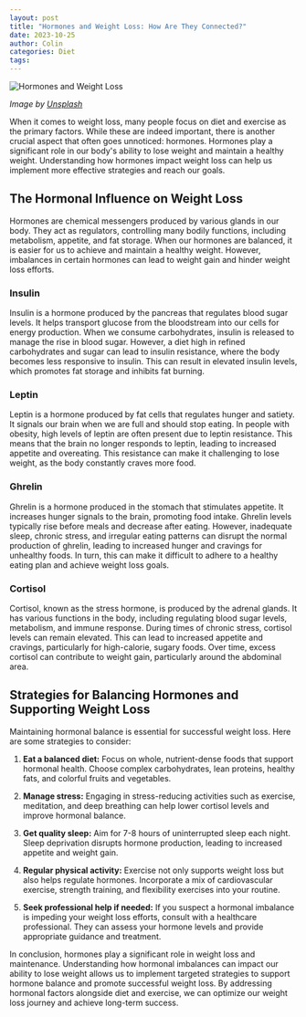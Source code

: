 ```yaml
---
layout: post
title: "Hormones and Weight Loss: How Are They Connected?"
date: 2023-10-25
author: Colin
categories: Diet
tags: 
---
```


![Hormones and Weight Loss](https://source.unsplash.com/1600x900/?hormones,weightloss)

*Image by [Unsplash](https://unsplash.com)*

When it comes to weight loss, many people focus on diet and exercise as the primary factors. While these are indeed important, there is another crucial aspect that often goes unnoticed: hormones. Hormones play a significant role in our body's ability to lose weight and maintain a healthy weight. Understanding how hormones impact weight loss can help us implement more effective strategies and reach our goals. 

## The Hormonal Influence on Weight Loss

Hormones are chemical messengers produced by various glands in our body. They act as regulators, controlling many bodily functions, including metabolism, appetite, and fat storage. When our hormones are balanced, it is easier for us to achieve and maintain a healthy weight. However, imbalances in certain hormones can lead to weight gain and hinder weight loss efforts.

### Insulin

Insulin is a hormone produced by the pancreas that regulates blood sugar levels. It helps transport glucose from the bloodstream into our cells for energy production. When we consume carbohydrates, insulin is released to manage the rise in blood sugar. However, a diet high in refined carbohydrates and sugar can lead to insulin resistance, where the body becomes less responsive to insulin. This can result in elevated insulin levels, which promotes fat storage and inhibits fat burning.

### Leptin

Leptin is a hormone produced by fat cells that regulates hunger and satiety. It signals our brain when we are full and should stop eating. In people with obesity, high levels of leptin are often present due to leptin resistance. This means that the brain no longer responds to leptin, leading to increased appetite and overeating. This resistance can make it challenging to lose weight, as the body constantly craves more food.

### Ghrelin

Ghrelin is a hormone produced in the stomach that stimulates appetite. It increases hunger signals to the brain, promoting food intake. Ghrelin levels typically rise before meals and decrease after eating. However, inadequate sleep, chronic stress, and irregular eating patterns can disrupt the normal production of ghrelin, leading to increased hunger and cravings for unhealthy foods. In turn, this can make it difficult to adhere to a healthy eating plan and achieve weight loss goals.

### Cortisol

Cortisol, known as the stress hormone, is produced by the adrenal glands. It has various functions in the body, including regulating blood sugar levels, metabolism, and immune response. During times of chronic stress, cortisol levels can remain elevated. This can lead to increased appetite and cravings, particularly for high-calorie, sugary foods. Over time, excess cortisol can contribute to weight gain, particularly around the abdominal area.

## Strategies for Balancing Hormones and Supporting Weight Loss

Maintaining hormonal balance is essential for successful weight loss. Here are some strategies to consider:

1. **Eat a balanced diet:** Focus on whole, nutrient-dense foods that support hormonal health. Choose complex carbohydrates, lean proteins, healthy fats, and colorful fruits and vegetables.

2. **Manage stress:** Engaging in stress-reducing activities such as exercise, meditation, and deep breathing can help lower cortisol levels and improve hormonal balance.

3. **Get quality sleep:** Aim for 7-8 hours of uninterrupted sleep each night. Sleep deprivation disrupts hormone production, leading to increased appetite and weight gain.

4. **Regular physical activity:** Exercise not only supports weight loss but also helps regulate hormones. Incorporate a mix of cardiovascular exercise, strength training, and flexibility exercises into your routine.

5. **Seek professional help if needed:** If you suspect a hormonal imbalance is impeding your weight loss efforts, consult with a healthcare professional. They can assess your hormone levels and provide appropriate guidance and treatment.

In conclusion, hormones play a significant role in weight loss and maintenance. Understanding how hormonal imbalances can impact our ability to lose weight allows us to implement targeted strategies to support hormone balance and promote successful weight loss. By addressing hormonal factors alongside diet and exercise, we can optimize our weight loss journey and achieve long-term success.